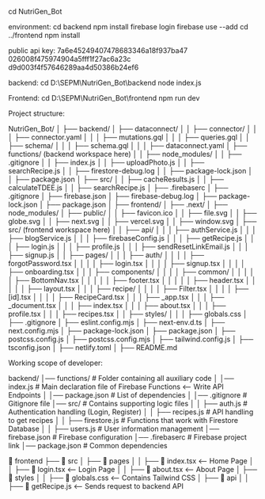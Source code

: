 cd NutriGen_Bot

environment:
cd backend
npm install
firebase login
firebase use --add
cd ../frontend
npm install



public api key:
7a6e45249407478683346a18f937ba47
026008f475974904a5fff1f27ac6a23c
d9d003f4f57646289aa4d50386b24ef6

backend:
cd D:\SEPM\NutriGen_Bot\backend
node index.js


Frontend:
cd D:\SEPM\NutriGen_Bot\frontend
npm run dev

Project structure:

NutriGen_Bot/
│
├── backend/
│   ├── dataconnect/
│   │   ├── connector/
│   │   │   ├── connector.yaml
│   │   │   ├── mutations.gql
│   │   │   ├── queries.gql
│   │   ├── schema/
│   │   │   ├── schema.gql
│   │   │   ├── dataconnect.yaml
│   ├── functions/ (backend workspace here)
│   │   ├── node_modules/
│   │   ├── .gitignore
│   │   ├── index.js
│   │   ├── uploadPhoto.js
│   │   ├── searchRecipe.js
│   │   ├── firestore-debug.log
│   │   ├── package-lock.json
│   │   ├── package.json
│   ├── src/
│   │   ├── cacheResults.js
│   │   ├── calculateTDEE.js
│   │   ├── searchRecipe.js
│   ├── .firebaserc
│   ├── .gitignore
│   ├── firebase.json
│   ├── firebase-debug.log
│   ├── package-lock.json
│   ├── package.json
│
├── frontend/
│   ├── .next/
│   ├── node_modules/
│   ├── public/
│   │   ├── favicon.ico
│   │   ├── file.svg
│   │   ├── globe.svg
│   │   ├── next.svg
│   │   ├── vercel.svg
│   │   ├── window.svg
│   ├── src/ (frontend workspace here)
│   │   ├── api/
│   │   │   ├── authService.js
│   │   │   ├── blogService.js
│   │   │   ├── firebaseConfig.js
│   │   │   ├── getRecipe.js
│   │   │   ├── login.js
│   │   │   ├── profile.js
│   │   │   ├── sendResetLinkEmail.js
│   │   │   ├── signup.js
│   │   ├── pages/
│   │   │   ├── auth/
│   │   │   │   ├── forgotPassword.tsx
│   │   │   │   ├── login.tsx
│   │   │   │   ├── signup.tsx
│   │   │   │   ├── onboarding.tsx
│   │   │   ├── components/
│   │   │   │   ├── common/
│   │   │   │   │   ├── BottomNav.tsx
│   │   │   │   │   ├── footer.tsx
│   │   │   │   │   ├── header.tsx
│   │   │   │   │   ├── layout.tsx
│   │   │   ├── recipe/
│   │   │   │   ├── Filter.tsx
│   │   │   │   ├── [id].tsx
│   │   │   │   ├── RecipeCard.tsx
│   │   │   ├── _app.tsx
│   │   │   ├── _document.tsx
│   │   │   ├── index.tsx
│   │   │   ├── about.tsx
│   │   │   ├── profile.tsx
│   │   │   ├── recipes.tsx
│   │   ├── styles/
│   │   │   ├── globals.css
│   ├── .gitignore
│   ├── eslint.config.mjs
│   ├── next-env.d.ts
│   ├── next.config.mjs
│   ├── package-lock.json
│   ├── package.json
│   ├── postcss.config.js
│   ├── postcss.config.mjs
│   ├── tailwind.config.js
│   ├── tsconfig.json
│   ├── netlify.toml
│   ├── README.md


Working scope of developer:

backend/
│── functions/                # Folder containing all auxiliary code
│   │── index.js              # Main declaration file of Firebase Functions <-- Write API Endpoints
│   │── package.json          # List of dependencies
│   │── .gitignore            # Gitignore file
│── src/                  # Contains supporting logic files
│   │   ├── auth.js           # Authentication handling (Login, Register)
│   │   ├── recipes.js        # API handling to get recipes
│   │   ├── firestore.js      # Functions that work with Firestore Database
│   │   ├── users.js          # User information management
│── firebase.json             # Firebase configuration
│── .firebaserc               # Firebase project link
│── package.json              # Common dependencies


📂 frontend
 ├── 📂 src
 │    ├── 📂 pages
 │    │    ├── 📄 index.tsx   <-- Home Page
 │    │    ├── 📄 login.tsx   <-- Login Page
 │    │    ├── 📄 about.tsx   <-- About Page
 │    ├── 📂 styles
 │    │    ├── 📄 globals.css  <-- Contains Tailwind CSS
 │    ├── 📂 api
 │    │    ├── 📄 getRecipe.js  <-- Sends request to backend API
